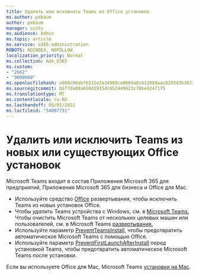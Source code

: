 ```yaml
---
title: Удалить или исключить Teams из Office установок
ms.author: pebaum
author: pebaum
manager: scotv
ms.audience: Admin
ms.topic: article
ms.service: o365-administration
ROBOTS: NOINDEX, NOFOLLOW
localization_priority: Normal
ms.collection: Adm_O365
ms.custom:
- "2662"
- "9000660"
ms.openlocfilehash: a960c96abf6215e3a34908ce8669a0c61298daac829343b3673dbfef0c4cbfc7
ms.sourcegitcommit: b5f7da89a650d2915dc652449623c78be6247175
ms.translationtype: MT
ms.contentlocale: ru-RU
ms.lasthandoff: 08/05/2021
ms.locfileid: "54007731"
---
```

# <a name="uninstall-or-exclude-teams-from-new-or-existing-office-installations"></a>Удалить или исключить Teams из новых или существующих Office установок

Microsoft Teams входит в состав Приложения Microsoft 365 для предприятий, Приложения Microsoft 365 для бизнеса и Office для Mac.

- Используйте средство [Office](https://docs.microsoft.com/deployoffice/teams-install#how-to-exclude-microsoft-teams-from-new-installations-of-microsoft-365-apps) развертывания, чтобы исключить Teams из новых установок Office.
- Чтобы *удалить* Teams устройства с Windows, см. в [Microsoft Teams.](https://support.office.com/article/3b159754-3c26-4952-abe7-57d27f5f4c81) Чтобы очистить Microsoft Teams от нескольких целевых машин или пользователей, см. в Microsoft Teams [развертывания.](https://docs.microsoft.com/microsoftteams/scripts/powershell-script-teams-deployment-clean-up)
- Используйте параметр [PreventTeamsInstall,](https://docs.microsoft.com/deployoffice/teams-install#use-group-policy-to-control-the-installation-of-microsoft-teams
) чтобы предотвратить автоматическое Microsoft Teams с помощью Office.
- Используйте параметр [PreventFirstLaunchAfterInstall](https://docs.microsoft.com/deployoffice/teams-install#use-group-policy-to-prevent-microsoft-teams-from-starting-automatically-after-installation) *перед* установкой Teams, чтобы предотвратить автоматическое Microsoft Teams после установки.

Если вы используете Office для Mac, Microsoft Teams [установки на Mac](https://docs.microsoft.com/deployoffice/teams-install#microsoft-teams-installations-on-a-mac).